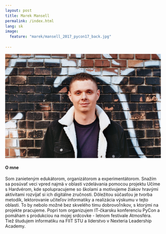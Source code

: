 ```yaml
---
layout: post
title: Marek Mansell
permalink: /index.html
lang: sk
image:
  feature: "marek/mansell_2017_pycon17_back.jpg"

---
```


![Marek Mansell](/images/marek/mansell_2019_wall_big.jpg)

#### O mne

Som zanieteným edukátorom, organizátorom a experimentátorom. Snažím sa posúvať veci vpred najmä v oblasti vzdelávania pomocou projektu Učíme s Hardvérom, kde spolupracujeme so školami a motivujeme žiakov hravými aktivitami rozvíjať si ich digitálne zručnosti. Dôležitou súčasťou je tvorba metodík, lektorovanie učiteľov informatiky a realizácia výskumu v tejto oblasti. To by nebolo možné bez skvelého tímu dobrovoľníkov, s ktorými na projekte pracujeme. Popri tom organizujem IT-čkarsku konferenciu PyCon a pomáham s produkciou na mojej srdcovke - letnom festivale Atmosféra. Tiež študujem informatiku na FIIT STU a líderstvo v Nexteria Leadership Academy.

<br/>
